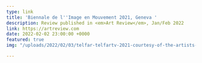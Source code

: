 ```yaml
---
type: link
title: 'Biennale de l''Image en Mouvement 2021, Geneva '
description: Review published in <em>Art Review</em>, Jan/Feb 2022
link: https://artreview.com
date: 2022-02-02 23:00:00 +0000
featured: true
img: "/uploads/2022/02/03/telfar-telfartv-2021-courtesy-of-the-artists-and-centre-dart-contemporain-geneve-photo-cynthia-mai-ammann-3-720x480.jpeg"

---
```

